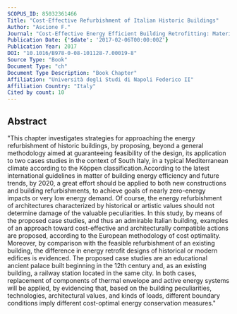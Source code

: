 ```yaml
---
SCOPUS_ID: 85032361466
Title: "Cost-Effective Refurbishment of Italian Historic Buildings"
Author: "Ascione F."
Journal: "Cost-Effective Energy Efficient Building Retrofitting: Materials, Technologies, Optimization and Case Studies"
Publication Date: {'$date': '2017-02-06T00:00:00Z'}
Publication Year: 2017
DOI: "10.1016/B978-0-08-101128-7.00019-8"
Source Type: "Book"
Document Type: "ch"
Document Type Description: "Book Chapter"
Affiliation: "Università degli Studi di Napoli Federico II"
Affiliation Country: "Italy"
Cited by count: 10
---
```


## Abstract
"This chapter investigates strategies for approaching the energy refurbishment of historic buildings, by proposing, beyond a general methodology aimed at guaranteeing feasibility of the design, its application to two cases studies in the context of South Italy, in a typical Mediterranean climate according to the Köppen classification.According to the latest international guidelines in matter of building energy efficiency and future trends, by 2020, a great effort should be applied to both new constructions and building refurbishments, to achieve goals of nearly zero-energy impacts or very low energy demand. Of course, the energy refurbishment of architectures characterized by historical or artistic values should not determine damage of the valuable peculiarities. In this study, by means of the proposed case studies, and thus an admirable Italian building, examples of an approach toward cost-effective and architecturally compatible actions are proposed, according to the European methodology of cost optimality. Moreover, by comparison with the feasible refurbishment of an existing building, the difference in energy retrofit designs of historical or modern edifices is evidenced. The proposed case studies are an educational ancient palace built beginning in the 12th century and, as an existing building, a railway station located in the same city. In both cases, replacement of components of thermal envelope and active energy systems will be applied, by evidencing that, based on the building peculiarities, technologies, architectural values, and kinds of loads, different boundary conditions imply different cost-optimal energy conservation measures."
